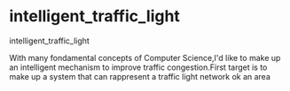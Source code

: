 intelligent_traffic_light
========================

intelligent_traffic_light

With many fondamental concepts of Computer Science,I'd like to make up an intelligent mechanism to improve traffic 
congestion.First target is to make up a system that can rappresent a traffic light network ok an area



